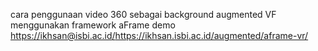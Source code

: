 cara penggunaan video 360 sebagai background augmented VF menggunakan framework aFrame
demo [https://ikhsan@isbi.ac.id/](https://ikhsan.isbi.ac.id/augmented/aframe-vr/)https://ikhsan.isbi.ac.id/augmented/aframe-vr/
